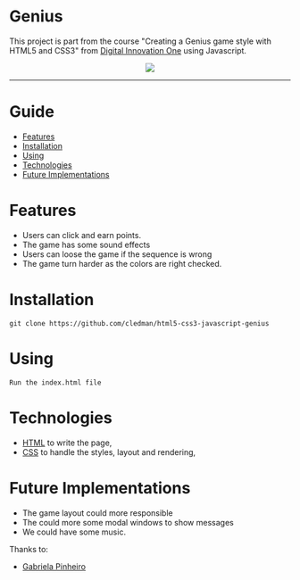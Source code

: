 # Genius

This project is part from the course "Creating a Genius game style with HTML5 and CSS3" from [Digital Innovation One](https://web.digitalinnovation.one/) using Javascript.


<p align="center">
    <img src=".github/preview.gif"/>
</p>

---

# Guide

* [Features](#features)
* [Installation](#installation)
* [Using](#using)
* [Technologies](#technologies)
* [Future Implementations](#future-implementations)


# Features

*  Users can click and earn points.
*  The game has some sound effects 
*  Users can loose the game if the sequence is wrong
*  The game turn harder as the colors are right checked.


# Installation

```git clone https://github.com/cledman/html5-css3-javascript-genius```


# Using

```Run the index.html file```

# Technologies

* [HTML](https://www.w3schools.com/html/) to write the page, 
* [CSS](https://www.w3schools.com/css/) to handle the styles, layout and rendering, 



# Future Implementations

* The game layout could more responsible
* The could more some modal windows to show messages
* We could have some music. 



Thanks to:
* [Gabriela Pinheiro](https://www.linkedin.com/in/gabrielapinheiro129/) 
##